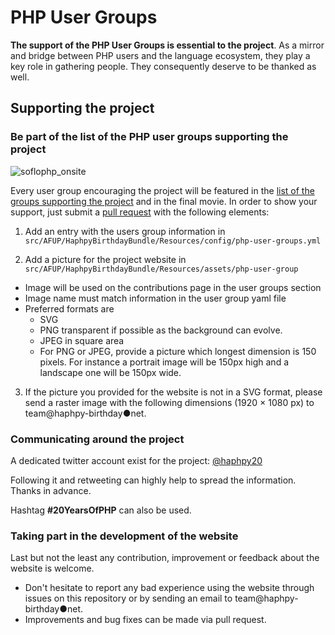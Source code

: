 # PHP User Groups

__The support of the PHP User Groups is essential to the project__. As a mirror and bridge between PHP users and the language ecosystem, they play a key role in gathering people. They consequently deserve to be thanked as well.

## Supporting the project

### Be part of the list of the PHP user groups supporting the project

![soflophp_onsite](https://cloud.githubusercontent.com/assets/5421942/9723035/4af75568-55b9-11e5-8d5a-e28b649a99d8.png)


Every user group encouraging the project will be featured in the [list of the groups supporting the project](http://haphpy-birthday.net/en/contributions#php-user-groups) and in the final movie. In order to show your support, just submit a [pull request](https://help.github.com/articles/using-pull-requests/) with the following elements:

1. Add an entry with the users group information in `src/AFUP/HaphpyBirthdayBundle/Resources/config/php-user-groups.yml`

2. Add a picture for the project website in `src/AFUP/HaphpyBirthdayBundle/Resources/assets/php-user-group`
  * Image will be used on the contributions page in the user groups section
  * Image name must match information in the user group yaml file
  * Preferred formats are
    * SVG
    * PNG transparent if possible as the background can evolve.
    * JPEG in square area
    * For PNG or JPEG, provide a picture which longest dimension is 150 pixels. For instance a portrait image will be 150px high and a landscape one will be 150px wide.

3. If the picture you provided for the website is not in a SVG format, please send a raster image with the following dimensions (1920 × 1080 px) to team@haphpy-birthday●net.

### Communicating around the project

A dedicated twitter account exist for the project: [@haphpy20](https://twitter.com/haphpy20)

Following it and retweeting can highly help to spread the information. Thanks in advance.

Hashtag __#20YearsOfPHP__ can also be used.

### Taking part in the development of the website

Last but not the least any contribution, improvement or feedback about the website is welcome.
* Don't hesitate to report any bad experience using the website through issues on this repository or by sending an email to team@haphpy-birthday●net.
* Improvements and bug fixes can be made via pull request.

